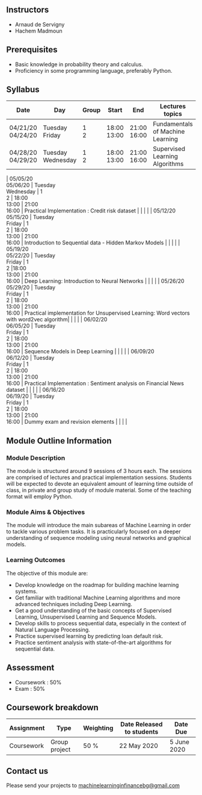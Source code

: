 ## Instructors

* Arnaud de Servigny 
* Hachem Madmoun 


## Prerequisites
* Basic knowledge in probability theory and calculus.
* Proficiency in some programming language, preferably Python. 


## Syllabus

| Date    | Day | Group | Start | End | Lectures topics  | Quiz link | Quiz pdf | Programming Session | 
|----------- | ----------- | ----------- | ----------- | ----------- | ----------- |-----------|-----------|-----------|
| 04/21/20<br>04/24/20 | Tuesday<br>Friday | 1<br>2 | 18:00<br>13:00 | 21:00<br>16:00 |  Fundamentals of Machine Learning   | [Quiz1](https://forms.gle/dQ56fMHfHc31jHQ96) | [Quiz1](Quiz/Quiz1.pdf "Quiz1 PDF") |[Code1](https://colab.research.google.com/drive/11oUfmfzmx4fpLedTbVXp_dRPf2YQYRMy) [Solution1](https://colab.research.google.com/drive/1kaP7SVbVObIfywE5YEJVO1iBBezWemQ4) |
| 04/28/20<br>04/29/20 |  Tuesday<br>Wednesday | 1<br>2 |18:00<br>13:00 | 21:00<br>16:00 | Supervised Learning Algorithms | | | |

| 05/05/20<br>05/06/20 |  Tuesday<br>Wednesday | 1<br>2 | 18:00<br>13:00 | 21:00<br>16:00 | Practical Implementation : Credit risk dataset | | | |
| 05/12/20<br>05/15/20 |  Tuesday<br>Friday | 1<br>2 | 18:00<br>13:00 | 21:00<br>16:00 | Introduction to Sequential data - Hidden Markov Models | | | |
| 05/19/20<br>05/22/20 |  Tuesday<br>Friday | 1<br>2 |18:00<br>13:00 | 21:00<br>16:00 | Deep Learning: Introduction to Neural Networks | | | |
| 05/26/20<br>05/29/20 |  Tuesday<br>Friday | 1<br>2 | 18:00<br>13:00 | 21:00<br>16:00 | Practical implementation for Unsupervised Learning: Word vectors with word2vec algorithm| | | |
| 06/02/20<br>06/05/20 |  Tuesday<br>Friday | 1<br>2 | 18:00<br>13:00 | 21:00<br>16:00 | Sequence Models in Deep Learning | | | |
| 06/09/20<br>06/12/20 |  Tuesday<br>Friday | 1<br>2 | 18:00<br>13:00 | 21:00<br>16:00 | Practical Implementation : Sentiment analysis on Financial News dataset | | | |
| 06/16/20<br>06/19/20 |  Tuesday<br>Friday | 1<br>2 | 18:00<br>13:00 | 21:00<br>16:00 | Dummy exam and revision elements | | | |


## Module Outline Information

### Module Description
The module is structured around 9 sessions of 3 hours each. The sessions are comprised of lectures and practical implementation sessions. Students will be expected to devote an equivalent amount of learning time outside of class, in private and group study of module material. Some of the teaching format will employ Python.

### Module Aims & Objectives
The module will introduce the main subareas of Machine Learning in order to tackle various problem tasks. It is practicularly focused on a deeper understanding of sequence modeling using neural networks and graphical models.  

### Learning Outcomes 

The objective of this module are:
* Develop knowledge on the roadmap for building machine learning systems.
* Get familiar with traditional Machine Learning algorithms and more advanced techniques including Deep Learning. 
* Get a good understanding of the basic concepts of Supervised Learning, Unsupervised Learning and Sequence Models.
* Develop skills to process sequential data, especially in the context of Natural Language Processing. 
* Practice supervised learning by predicting loan default risk.
* Practice sentiment analysis with state-of-the-art algorithms for sequential data.



## Assessment 

* Coursework : 50%
* Exam : 50% 

## Coursework breakdown

| Assignment    | Type | Weighting | Date Released to students | Date Due  | 
|-------------- | ---- | ---------- | ------------------------ | --------- | 
| Coursework  | Group project | 50 % |  22 May 2020 | 5 June 2020 |


## Contact us 
Please send your projects to machinelearninginfinancebg@gmail.com



